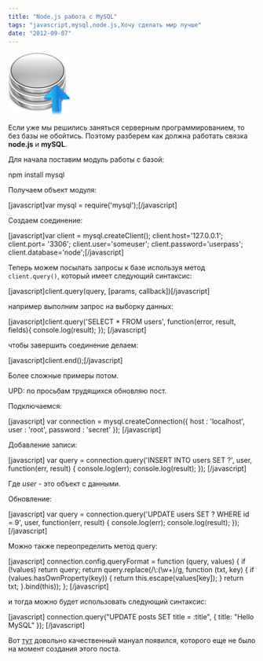 ```yaml
---
title: "Node.js работа с MySQL"
tags: "javascript,mysql,node.js,Хочу сделать мир лучше"
date: "2012-09-07"
---
```


![](images/mysql_node.png "mysql_node")

Если уже мы решились заняться серверным программированием, то без базы не обойтись. Поэтому разберем как должна работать связка **node.js** и **mySQL**.

Для начала поставим модуль работы с базой:

npm install mysql

Получаем объект модуля:

\[javascript\]var mysql = require('mysql');\[/javascript\]

Создаем соединение:

\[javascript\]var client = mysql.createClient(); client.host='127.0.0.1'; client.port= '3306'; client.user='someuser'; client.password='userpass'; client.database='node';\[/javascript\]

Теперь можем посылать запросы к базе используя метод  `client.query()`, который имеет следующий синтаксис:

\[javascript\]client.query(query, \[params, callback\])\[/javascript\]

например выполним запрос на выборку данных:

\[javascript\]client.query('SELECT \* FROM users', function(error, result, fields){ console.log(result); }); \[/javascript\]

чтобы завершить соединение делаем:

\[javascript\]client.end();\[/javascript\]

Более сложные примеры потом.

UPD: по просьбам трудящихся обновляю пост.

Подключаемся:

\[javascript\] var connection = mysql.createConnection({ host : 'localhost', user : 'root', password : 'secret' }); \[/javascript\]

Добавление записи:

\[javascript\] var query = connection.query('INSERT INTO users SET ?', user, function(err, result) { console.log(err); console.log(result); }); \[/javascript\]

Где _user_ - это объект с данными.

Обновление:

\[javascript\] var query = connection.query('UPDATE users SET ? WHERE id = 9', user, function(err, result) { console.log(err); console.log(result); }); \[/javascript\]

Можно также переопределить метод query:

\[javascript\] connection.config.queryFormat = function (query, values) { if (!values) return query; return query.replace(/\\:(\\w+)/g, function (txt, key) { if (values.hasOwnProperty(key)) { return this.escape(values\[key\]); } return txt; }.bind(this)); }; \[/javascript\]

и тогда можно будет использовать следующий синтаксис:

\[javascript\] connection.query("UPDATE posts SET title = :title", { title: "Hello MySQL" }); \[/javascript\]

Вот [тут](https://github.com/felixge/node-mysql) довольно качественный мануал появился, которого еще не было на момент создания этого поста.
